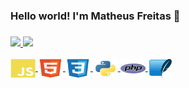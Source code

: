 ### Hello world! I'm Matheus Freitas 👋

<!--
**Mfreitas07/Mfreitas07** is a ✨ _special_ ✨ repository because its `README.md` (this file) appears on your GitHub profile.

Here are some ideas to get you started:

- 🔭 I’m currently working on ...
- 🌱 I’m currently learning ...
- 👯 I’m looking to collaborate on ...
- 🤔 I’m looking for help with ...
- 💬 Ask me about ...
- 📫 How to reach me: ...
- 😄 Pronouns: ...
- ⚡ Fun fact: ...
-->
###  
 <div>
  <a href="https://github.com/Mfreitas07">
  <img height="180em" src="https://github-readme-stats.vercel.app/api?username=Mfreitas07&show_icons=true&theme=dracula&include_all_commits=true&count_private=true"/>
  <img height="180em" src="https://github-readme-stats.vercel.app/api/top-langs/?username=Mfreitas07&layout=compact&langs_count=7&theme=dracula"/>
</div>
<div style="display: inline_block"><br>
  <img align="center" alt="ane-Js" height="30" width="40" src="https://raw.githubusercontent.com/devicons/devicon/master/icons/javascript/javascript-plain.svg">
  <img align="center" alt="ane-HTML" height="30" width="40" src="https://raw.githubusercontent.com/devicons/devicon/master/icons/html5/html5-original.svg">
  <img align="center" alt="ane-CSS" height="30" width="40" src="https://raw.githubusercontent.com/devicons/devicon/master/icons/css3/css3-original.svg">
  <img align="center" alt="ane-Python" height="30" width="40" src="https://raw.githubusercontent.com/devicons/devicon/master/icons/python/python-original.svg">
  <img align="center" alt="ane-PHP" height="30" width="40" src="https://raw.githubusercontent.com/devicons/devicon/master/icons/php/php-original.svg">
  <img align="center" alt="ane-SQLite" height="30" width="40" src="https://raw.githubusercontent.com/devicons/devicon/master/icons/sqlite/sqlite-original.svg">
</div>
